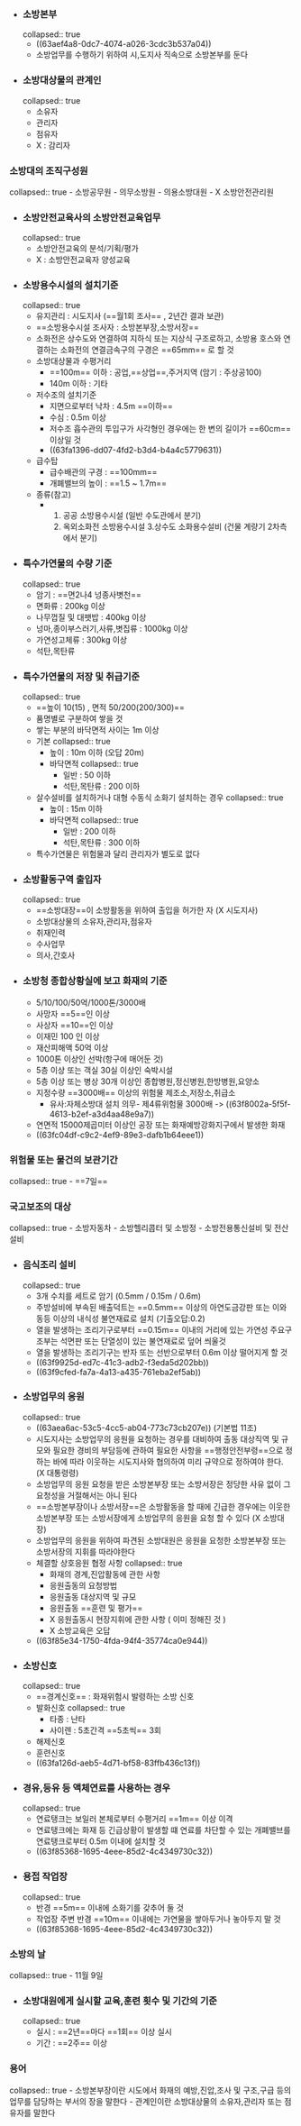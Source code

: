 - ### 소방본부
  collapsed:: true
	- ((63aef4a8-0dc7-4074-a026-3cdc3b537a04))
	- 소방업무를 수행하기 위하여 시,도지사 직속으로 소방본부를 둔다
- ### 소방대상물의 관계인
  collapsed:: true
	- 소유자
	- 관리자
	- 점유자
	- X : 감리자
### 소방대의 조직구성원
collapsed:: true
	- 소방공무원
	- 의무소방원
	- 의용소방대원
	- X 소방안전관리원
- ### 소방안전교육사의 소방안전교육업무
  collapsed:: true
	- 소방안전교육의 분석/기획/평가
	- X : 소방안전교육자 양성교육
- ### 소방용수시설의 설치기준
  collapsed:: true
	- 유지관리 : 시도지사 (==월1회 조사== , 2년간 결과 보관)
	- ==소방용수시설 조사자 : 소방본부장,소방서장==
	- 소화전은 상수도와 연결하여 지하식 또는 지상식 구조로하고, 소방용 호스와 연결하는 소화전의 연결금속구의 구경은 ==65mm== 로 할 것
	- 소방대상물과 수평거리
		- ==100m== 이하 : 공업,==상업==,주거지역 (암기 : 주상공100)
		- 140m 이하 : 기타
	- 저수조의 설치기준
		- 지면으로부터 낙차 : 4.5m ==이하==
		- 수심 : 0.5m 이상
		- 저수조 흡수관의 투입구가 사각형인 경우에는 한 변의 길이가 ==60cm== 이상일 것
		- ((63fa1396-dd07-4fd2-b3d4-b4a4c5779631))
	- 급수탑
		- 급수배관의 구경 : ==100mm==
		- 개폐밸브의 높이 : ==1.5 ~ 1.7m==
	- 종류(참고)
		- 1. 공공 소방용수시설 (일반 수도관에서 분기)
		  2. 옥외소화전 소방용수시설
		  3.상수도 소화용수설비 (건물 계량기 2차측에서 분기)
- ### 특수가연물의 수량 기준 
  collapsed:: true
	- 암기 : ==면2나4 넝종사볏천==
	- 면화류 : 200kg 이상
	- 나무껍질 및 대팻밥 : 400kg 이상
	- 넝마,종이부스러기,사류,볏집류 : 1000kg 이상
	- 가연성고체류 : 300kg 이상
	- 석탄,목탄류
- ### 특수가연물의 저장 및 취급기준 
  collapsed:: true
	- ==높이 10(15) , 면적 50/200(200/300)==
	- 품명별로 구분하여 쌓을 것
	- 쌓는 부분의 바닥면적 사이는 1m 이상
	- 기본
	  collapsed:: true
		- 높이 : 10m 이하 (오답 20m)
		- 바닥면적
		  collapsed:: true
			- 일반 : 50 이하
			- 석탄,목탄류 : 200 이하
	- 살수설비를 설치하거나 대형 수동식 소화기 설치하는 경우
	  collapsed:: true
		- 높이 : 15m 이하
		- 바닥면적
		  collapsed:: true
			- 일반 : 200 이하
			- 석탄,목탄류 : 300 이하
	- 특수가연물은 위험물과 달리 관리자가 별도로 없다
- ### 소방활동구역 출입자 
  collapsed:: true
	- ==소방대장==이 소방활동을 위하여 출입을 허가한 자  (X 시도지사)
	- 소방대상물의 소유자,관리자,점유자
	- 취재인력
	- 수사업무
	- 의사,간호사
- ### 소방청 종합상황실에 보고 화재의 기준
	- 5/10/100/50억/1000톤/3000배
	- 사망자 ==5==인 이상
	- 사상자 ==10==인 이상
	- 이재민 100 인 이상
	- 재산피해액 50억 이상
	- 1000톤 이상인 선박(항구에 매어둔 것)
	- 5층 이상 또는 객실 30실 이상인 숙박시설
	- 5층 이상 또는 병상 30개 이상인 종합병원,정신병원,한방병원,요양소
	- 지정수량 ==3000배== 이상의 위험물 제조소,저장소,취급소
		- 유사:자체소방대 설치 의무- 제4류위험물 3000배 -> ((63f8002a-5f5f-4613-b2ef-a3d4aa48e9a7))
	- 연면적 15000제곱미터 이상인 공장 또는 화재예방강화지구에서 발생한 화재
	- ((63fc04df-c9c2-4ef9-89e3-dafb1b64eee1))
### 위험물 또는 물건의 보관기간
collapsed:: true
	- ==7일==
### 국고보조의 대상
collapsed:: true
	- 소방자동차
	- 소방헬리콥터 및 소방정
	- 소방전용통신설비 및 전산 설비
- ### 음식조리 설비 
  collapsed:: true
	- 3개 수치를 세트로 암기 (0.5mm / 0.15m / 0.6m)
	- 주방설비에 부속된 배출덕트는 ==0.5mm== 이상의 아연도금강판 또는 이와 동등 이상의 내식성 불연재료로 설치  (기출오답:0.2)
	- 열을 발생하는 조리기구로부터 ==0.15m== 이내의 거리에 있는 가연성 주요구조부는 석면판 또는 단열성이 있는 불연재료로 덮어 씌울것
	- 열을 발생하는 조리기구는 반자 또는 선반으로부터 0.6m 이상 떨어지게 할 것
	- ((63f9925d-ed7c-41c3-adb2-f3eda5d202bb))
	- ((63f9cfed-fa7a-4a13-a435-761eba2ef5ab))
- ### 소방업무의 응원 
  collapsed:: true
	- ((63aea6ac-53c5-4cc5-ab04-773c73cb207e)) (기본법 11조)
	- 시도지사는 소방업무의 응원을 요청하는 경우를 대비하여 출동 대상직역 및 규모와 필요한 경비의 부담등에 관하여 필요한 사항을 ==행정안전부령==으로 정하는 바에 따라 이웃하는 시도지사와 협의하여 미리 규약으로 정하여야 한다. (X 대통령령)
	- 소방업무의 응원 요청을 받은 소방본부장 또는 소방서장은 정당한 사유 없이 그 요청성을 거절해서는 아니 된다
	- ==소방본부장이나 소방서장==은 소방활동을 할 때에 긴급한 경우에는 이웃한 소방본부장 또는 소방서장에게 소방업무의 응원을 요청 할 수 있다 (X 소방대장)
	- 소방업무의 응원을 위하여 파견된 소방대원은 응원을 요청한 소방본부장 또는 소방서장의 지휘를 따라야한다
	- 체결할 상호응원 협정 사항
	  collapsed:: true
		- 화재의 경계,진압활동에 관한 사항
		- 응원출동의 요청방법
		- 응원출동 대상지역 및 규모
		- 응원출동  ==훈련 및 평가==
		- X 응원출동시 현장지휘에 관한 사항 ( 이미 정해진 것 )
		- X 소방교육은 오답
	- ((63f85e34-1750-4fda-94f4-35774ca0e944))
- ### 소방신호 
  collapsed:: true
	- ==경계신호== : 화재위험시 발령하는 소방 신호
	- 발화신호
	  collapsed:: true
		- 타종 : 난타
		- 사이렌 : 5초간격 ==5초씩== 3회
	- 해제신호
	- 훈련신호
	- ((63fa126d-aeb5-4d71-bf58-83ffb436c13f))
- ### 경유,등유 등 액체연료를 사용하는 경우 
  collapsed:: true
	- 연료탱크는 보일러 본체로부터 수평거리 ==1m== 이상 이격
	- 연료탱크에는 화재 등 긴급상황이 발생할 떄 연료를 차단할 수 있는 개폐밸브를 연료탱크로부터 0.5m 이내에 설치할 것
	- ((63f85368-1695-4eee-85d2-4c4349730c32))
- ### 용접 작업장 
  collapsed:: true
	- 반경 ==5m== 이내에 소화기를 갖추어 둘 것
	- 작업장 주변 반경 ==10m== 이내에는 가연물을 쌓아두거나 놓아두지 말 것
	- ((63f85368-1695-4eee-85d2-4c4349730c32))
### 소방의 날
collapsed:: true
	- 11월 9일
- ### 소방대원에게 실시할 교육,훈련 횟수 및 기간의 기준 
  collapsed:: true
	- 실시 : ==2년==마다 ==1회== 이상 실시
	- 기간 : ==2주== 이상
### 용어
collapsed:: true
	- 소방본부장이란 시도에서 화재의 예방,진압,조사 및 구조,구급 등의 업무를 담당하는 부서의 장을 말한다
	- 관계인이란 소방대상물의 소유자,관리자 또는 점유자를 말한다